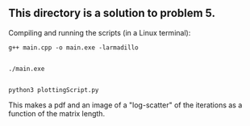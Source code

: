 ## This directory is a solution to problem 5.

Compiling and running the scripts (in a Linux terminal):

	g++ main.cpp -o main.exe -larmadillo


	./main.exe


	python3 plottingScript.py


This makes a pdf and an image of a "log-scatter" of the iterations as a function of the matrix length.
